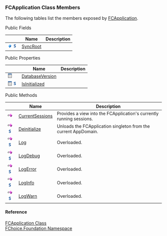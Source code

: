﻿### FCApplication Class Members

The following tables list the members exposed by [FCApplication](fcSDK~FChoice.Foundation.FCApplication.md).

Public Fields

|   | Name | Description |
| --- | --- | --- |
| ![Public Field](dotnetimages/publicField.png)![static (Shared in Visual Basic)](dotnetimages/static.png) | [SyncRoot](fcSDK~FChoice.Foundation.FCApplication~SyncRoot.md) |   |



Public Properties

|   | Name | Description |
| --- | --- | --- |
| ![Public Property](dotnetimages/publicProperty.png) | [DatabaseVersion](fcSDK~FChoice.Foundation.FCApplication~DatabaseVersion.md) |   |
| ![Public Property](dotnetimages/publicProperty.png)![static (Shared in Visual Basic)](dotnetimages/static.png) | [IsInitialized](fcSDK~FChoice.Foundation.FCApplication~IsInitialized.md) |   |



Public Methods

|   | Name | Description |
| --- | --- | --- |
| ![Public Method](dotnetimages/publicMethod.png) | [CurrentSessions](fcSDK~FChoice.Foundation.FCApplication~CurrentSessions.md) | Provides a view into the FCApplication's currently running sessions.   |
| ![Public Method](dotnetimages/publicMethod.png)![static (Shared in Visual Basic)](dotnetimages/static.png) | [Deinitialize](fcSDK~FChoice.Foundation.FCApplication~Deinitialize.md) | Unloads the FCApplication singleton from the current AppDomain.   |
| ![Public Method](dotnetimages/publicMethod.png)![static (Shared in Visual Basic)](dotnetimages/static.png) | [Log](fcSDK~FChoice.Foundation.FCApplication~Log.md) | Overloaded.    |
| ![Public Method](dotnetimages/publicMethod.png)![static (Shared in Visual Basic)](dotnetimages/static.png) | [LogDebug](fcSDK~FChoice.Foundation.FCApplication~LogDebug.md) | Overloaded.    |
| ![Public Method](dotnetimages/publicMethod.png)![static (Shared in Visual Basic)](dotnetimages/static.png) | [LogError](fcSDK~FChoice.Foundation.FCApplication~LogError.md) | Overloaded.    |
| ![Public Method](dotnetimages/publicMethod.png)![static (Shared in Visual Basic)](dotnetimages/static.png) | [LogInfo](fcSDK~FChoice.Foundation.FCApplication~LogInfo.md) | Overloaded.    |
| ![Public Method](dotnetimages/publicMethod.png)![static (Shared in Visual Basic)](dotnetimages/static.png) | [LogWarn](fcSDK~FChoice.Foundation.FCApplication~LogWarn.md) | Overloaded.    |





#### Reference

[FCApplication Class](fcSDK~FChoice.Foundation.FCApplication.md)  
[FChoice.Foundation Namespace](fcSDK~FChoice.Foundation_namespace.md)